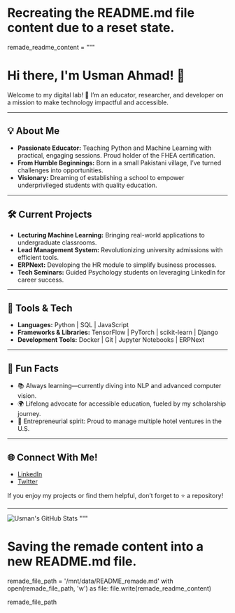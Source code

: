 # Recreating the README.md file content due to a reset state.

remade_readme_content = """
# Hi there, I'm Usman Ahmad! 👋

Welcome to my digital lab! 🚀 I’m an educator, researcher, and developer on a mission to make technology impactful and accessible.

---

## 💡 About Me
- **Passionate Educator:** Teaching Python and Machine Learning with practical, engaging sessions. Proud holder of the FHEA certification.
- **From Humble Beginnings:** Born in a small Pakistani village, I’ve turned challenges into opportunities.
- **Visionary:** Dreaming of establishing a school to empower underprivileged students with quality education.

---

## 🛠️ Current Projects
- **Lecturing Machine Learning:** Bringing real-world applications to undergraduate classrooms.
- **Lead Management System:** Revolutionizing university admissions with efficient tools.
- **ERPNext:** Developing the HR module to simplify business processes.
- **Tech Seminars:** Guided Psychology students on leveraging LinkedIn for career success.

---

## 🧰 Tools & Tech
- **Languages:** Python | SQL | JavaScript  
- **Frameworks & Libraries:** TensorFlow | PyTorch | scikit-learn | Django  
- **Development Tools:** Docker | Git | Jupyter Notebooks | ERPNext  

---

## 🌱 Fun Facts
- 📚 Always learning—currently diving into NLP and advanced computer vision.  
- 🌍 Lifelong advocate for accessible education, fueled by my scholarship journey.  
- 🏨 Entrepreneurial spirit: Proud to manage multiple hotel ventures in the U.S.

---

## 🌐 Connect With Me!
- [LinkedIn](https://www.linkedin.com/in/usman-ahmad11/)  
- [Twitter](https://twitter.com/yourtwitterhandle)  

If you enjoy my projects or find them helpful, don’t forget to ⭐️ a repository!

---

![Usman's GitHub Stats](https://github-readme-stats.vercel.app/api?username=usmanahmad11&show_icons=true&theme=radical)
"""

# Saving the remade content into a new README.md file.
remade_file_path = '/mnt/data/README_remade.md'
with open(remade_file_path, 'w') as file:
    file.write(remade_readme_content)

remade_file_path


